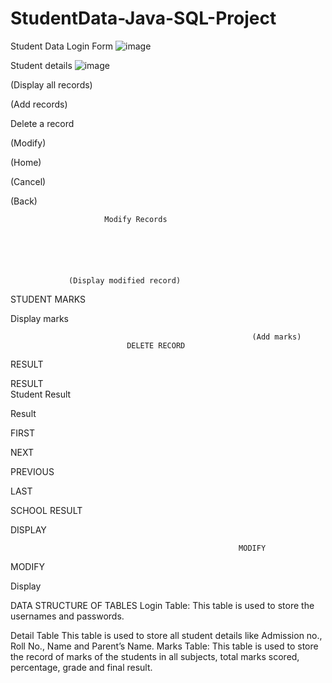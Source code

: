 # StudentData-Java-SQL-Project
Student Data
Login Form
![image](https://user-images.githubusercontent.com/55876134/68091181-90dbed00-fea2-11e9-83df-57d6ab7d4803.png)

Student details
![image](https://user-images.githubusercontent.com/55876134/68091184-9c2f1880-fea2-11e9-90aa-82cd7e51250d.png)
 
(Display all records)
 

(Add records)
 




Delete a record
 



 





(Modify)

 

(Home)
 
(Cancel)
 
(Back)
 

	
                         Modify Records
 
 
 
 
 
 
                 (Display modified record)
 

STUDENT MARKS
 
Display marks
 
                                                          (Add marks)   
                              DELETE RECORD
 
 
 
RESULT
 




RESULT                                                                 
                                        Student Result
 
Result
 
 
FIRST
 
 
NEXT
 
 
PREVIOUS
  
LAST
  
SCHOOL RESULT
 
DISPLAY
 
                                                       MODIFY
 
MODIFY
 
 
 

  
 
 
 
 
 
 

 

 
 
 
Display
 
DATA STRUCTURE OF TABLES
Login Table: This table is used to store the usernames and passwords.
 
Detail Table
 This table is used to store all student details like Admission no., Roll No., Name and Parent’s Name.
Marks Table:
This table is used to store the record of marks of the students in all subjects, total marks scored, percentage, grade and final result.  
